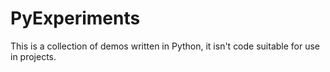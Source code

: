 PyExperiments
==============

This is a collection of demos written in Python, it isn't code suitable for use in projects.
